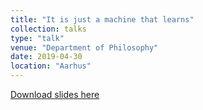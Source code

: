 ```yaml
---
title: "It is just a machine that learns"
collection: talks
type: "talk"
venue: "Department of Philosophy"
date: 2019-04-30
location: "Aarhus"
---
```


[Download slides here](http://knielbo.github.io/files/kln_ann101.pdf)
